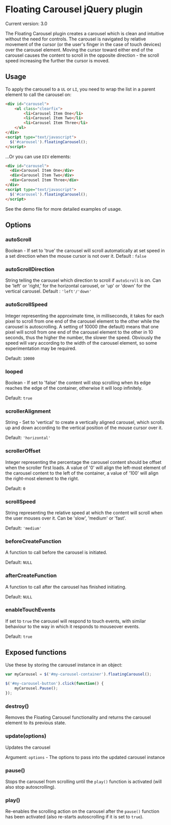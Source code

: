 # Floating Carousel jQuery plugin

Current version: 3.0

The Floating Carousel plugin creates a carousel which is clean and intuitive without the need for controls. The carousel is navigated by relative movement of the cursor (or the user's finger in the case of touch devices) over the carousel element. Moving the cursor toward  either end of the carousel causes the content to scroll in the opposite direction - the scroll speed increasing the further the cursor is moved.

## Usage

To apply the carousel to a `UL` or `LI`, you need to wrap the list in a parent element to call the carousel on:

```html
<div id="carousel">
	<ul class="clearfix">
		<li>Carousel Item One</li>
		<li>Carousel Item Two</li>
		<li>Carousel Item Three</li>
	</ul>
</div>
<script type="text/javascript">
  $('#carousel').floatingCarousel();
</script>
```
...Or you can use `DIV` elements:

```html
<div id="carousel">
  <div>Carousel Item One</div>
  <div>Carousel Item Two</div>
  <div>Carousel Item Three</div>
</div>
<script type="text/javascript">
  $('#carousel').floatingCarousel();
</script>
```
See the demo file for more detailed examples of usage.

## Options

### autoScroll
Boolean - If set to 'true' the carousel will scroll automatically at set speed in a set direction when the mouse cursor is not over it.
Default : `false`

### autoScrollDirection
String telling the carousel which direction to scroll if `autoScroll` is on. Can be 'left' or 'right,' for the horizontal carousel, or 'up' or 'down' for the vertical carousel.
Default : `'left'/'down'`

### autoScrollSpeed
Integer representing the approximate time, in milliseconds, it takes for each pixel to scroll from one end of the carousel element to the other while the carousel is autoscrolling. A setting of 10000 (the default) means that one pixel will scroll from one end of the carousel element to the other in 10 seconds, thus the higher the number, the slower the speed. Obviously the speed will vary according to the width of the carousel element, so some experimentation may be required.

Default: `10000`

### looped
Boolean - If set to 'false' the content will stop scrolling when its edge reaches the edge of the container, otherwise it will loop infinitely.

Default: `true`

### scrollerAlignment
String - Set to 'vertical' to create a vertically aligned carousel, which scrolls up and down according to the vertical position of the mouse cursor over it.

Default: `'horizontal'`

### scrollerOffset
Integer representing the percentage the carousel content should be offset when the scroller first loads. A value of '0' will align the left-most element of the carousel content to the left of the container, a value of '100' will align the right-most element to the right.

Default: `0`

### scrollSpeed
String representing the relative speed at which the content will scroll when the user mouses over it. Can be 'slow', 'medium' or 'fast'.

Default: `'medium'`

### beforeCreateFunction
A function to call before the carousel is initiated.

Default: `NULL`

### afterCreateFunction
A function to call after the carousel has finished initiating.

Default: `NULL`

### enableTouchEvents
If set to `true` the carousel will respond to touch events, with similar behaviour to the way in which it responds to mouseover events.

Default: `true`

## Exposed functions

Use these by storing the carousel instance in an object:

```js
var myCarousel = $('#my-carousel-container').floatingCarousel();
		
$('#my-carousel-button').click(function() {
	myCarousel.Pause();
});
```

### destroy()
Removes the Floating Carousel functionality and returns the carousel element to its previous state.

### update(options)
Updates the carousel

Argument: `options` - The options to pass into the updated carousel instance

### pause()
Stops the carousel from scrolling until the `play()` function is activated (will also stop autoscrolling).

### play()
Re-enables the scrolling action on the carousel after the `pause()` function has been activated (also re-starts autoscrolling if it is set to `true`).
